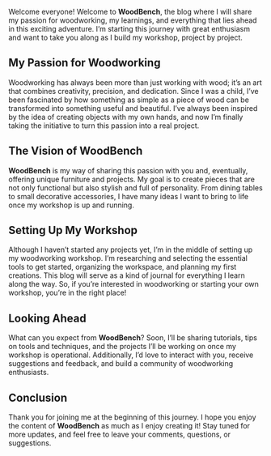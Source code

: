 Welcome everyone! Welcome to **WoodBench**, the blog where I will share my passion for woodworking, my learnings, and everything that lies ahead in this exciting adventure. I’m starting this journey with great enthusiasm and want to take you along as I build my workshop, project by project.

## My Passion for Woodworking

Woodworking has always been more than just working with wood; it’s an art that combines creativity, precision, and dedication. Since I was a child, I’ve been fascinated by how something as simple as a piece of wood can be transformed into something useful and beautiful. I’ve always been inspired by the idea of creating objects with my own hands, and now I’m finally taking the initiative to turn this passion into a real project.

## The Vision of WoodBench

**WoodBench** is my way of sharing this passion with you and, eventually, offering unique furniture and projects. My goal is to create pieces that are not only functional but also stylish and full of personality. From dining tables to small decorative accessories, I have many ideas I want to bring to life once my workshop is up and running.

## Setting Up My Workshop

Although I haven’t started any projects yet, I’m in the middle of setting up my woodworking workshop. I’m researching and selecting the essential tools to get started, organizing the workspace, and planning my first creations. This blog will serve as a kind of journal for everything I learn along the way. So, if you’re interested in woodworking or starting your own workshop, you’re in the right place!

## Looking Ahead

What can you expect from **WoodBench**? Soon, I’ll be sharing tutorials, tips on tools and techniques, and the projects I’ll be working on once my workshop is operational. Additionally, I’d love to interact with you, receive suggestions and feedback, and build a community of woodworking enthusiasts.

## Conclusion

Thank you for joining me at the beginning of this journey. I hope you enjoy the content of **WoodBench** as much as I enjoy creating it! Stay tuned for more updates, and feel free to leave your comments, questions, or suggestions.
